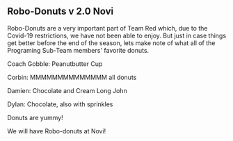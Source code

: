 ## Robo-Donuts v 2.0 Novi
Robo-Donuts are a very important part of Team Red which, due to the Covid-19 restrictions, we have not been able to enjoy. But just in case things get better before the end of the season, lets make note of what all of the Programing Sub-Team members' favorite donuts.

Coach Gobble: Peanutbutter Cup

Corbin: MMMMMMMMMMMMMM all donuts

Damien: Chocolate and Cream Long John

Dylan: Chocolate, also with sprinkles

Donuts are yummy!

We will have Robo-donuts at Novi!